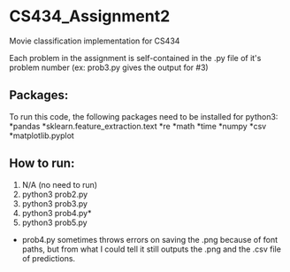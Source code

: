 # CS434_Assignment2
Movie classification implementation for CS434

Each problem in the assignment is self-contained in the .py file of it's problem number (ex: prob3.py gives the output for #3)

## Packages:
  To run this code, the following packages need to be installed for python3:
    *pandas
    *sklearn.feature_extraction.text
    *re
    *math
    *time
    *numpy
    *csv
    *matplotlib.pyplot

## How to run:
  1. N/A (no need to run)
  2. python3 prob2.py
  3. python3 prob3.py
  4. python3 prob4.py*
  5. python3 prob5.py
  
  * prob4.py sometimes throws errors on saving the .png because of font paths, but from what I could tell it still outputs the .png and       the .csv file of predictions. 
